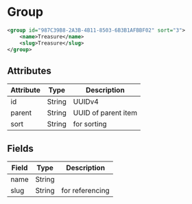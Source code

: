 # Group

```xml
<group id="987C39B8-2A3B-4B11-8503-6B3B1AFBBF02" sort="3">
    <name>Treasure</name>
    <slug>Treasure</slug>
</group>
```

## Attributes

| Attribute | Type | Description |
| --------- | ---- | ----------- |
| id  | String  | UUIDv4 |
| parent  | String  | UUID of parent item |
| sort  | String  | for sorting |

## Fields

| Field  | Type | Description |
| ------ | ---- | ----------- |
| name  | String | |
| slug  | String | for referencing |